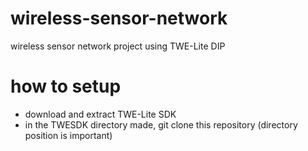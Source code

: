 # wireless-sensor-network
wireless sensor network project using TWE-Lite DIP

# how to setup

- download and extract TWE-Lite SDK 
- in the TWESDK directory made, git clone this repository (directory position is important)
